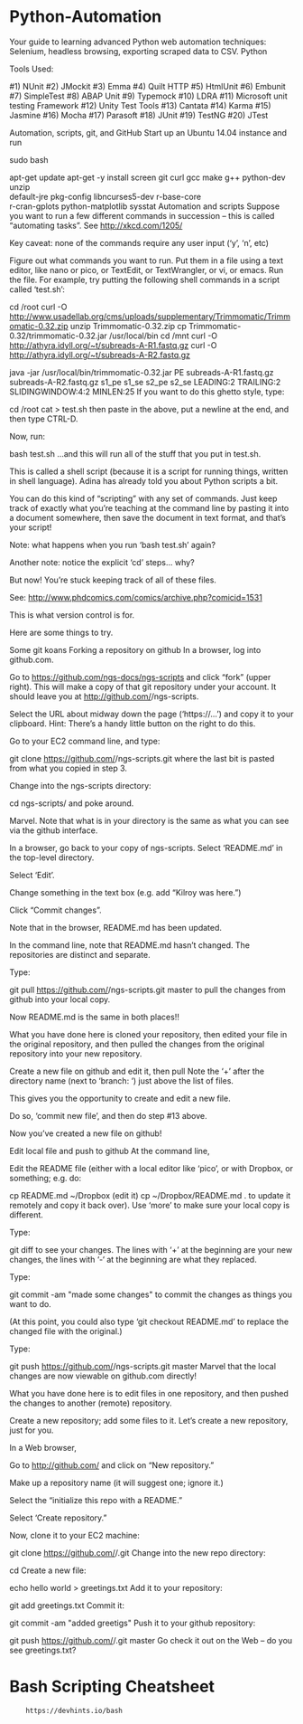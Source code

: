 # Python-Automation
Your guide to learning advanced Python web automation techniques: Selenium, headless browsing, exporting scraped data to CSV.
Python  

Tools Used: 

#1) NUnit
#2) JMockit
#3) Emma
#4) Quilt HTTP
#5) HtmlUnit
#6) Embunit
#7) SimpleTest
#8) ABAP Unit
#9) Typemock
#10) LDRA
#11) Microsoft unit testing Framework
#12) Unity Test Tools
#13) Cantata
#14) Karma
#15) Jasmine
#16) Mocha
#17) Parasoft
#18) JUnit
#19) TestNG
#20) JTest





Automation, scripts, git, and GitHub
Start up an Ubuntu 14.04 instance and run

sudo bash

apt-get update
apt-get -y install screen git curl gcc make g++ python-dev unzip \
        default-jre pkg-config libncurses5-dev r-base-core \
        r-cran-gplots python-matplotlib sysstat
Automation and scripts
Suppose you want to run a few different commands in succession – this is called “automating tasks”. See http://xkcd.com/1205/

Key caveat: none of the commands require any user input (‘y’, ‘n’, etc)

Figure out what commands you want to run.
Put them in a file using a text editor, like nano or pico, or TextEdit, or TextWrangler, or vi, or emacs.
Run the file.
For example, try putting the following shell commands in a script called ‘test.sh’:

cd /root
curl -O http://www.usadellab.org/cms/uploads/supplementary/Trimmomatic/Trimmomatic-0.32.zip
unzip Trimmomatic-0.32.zip
cp Trimmomatic-0.32/trimmomatic-0.32.jar /usr/local/bin
cd /mnt
curl -O http://athyra.idyll.org/~t/subreads-A-R1.fastq.gz
curl -O http://athyra.idyll.org/~t/subreads-A-R2.fastq.gz

java -jar /usr/local/bin/trimmomatic-0.32.jar PE subreads-A-R1.fastq.gz subreads-A-R2.fastq.gz s1_pe s1_se s2_pe s2_se LEADING:2 TRAILING:2 SLIDINGWINDOW:4:2 MINLEN:25
If you want to do this ghetto style, type:

cd /root
cat > test.sh
then paste in the above, put a newline at the end, and then type CTRL-D.

Now, run:

bash test.sh
...and this will run all of the stuff that you put in test.sh.

This is called a shell script (because it is a script for running things, written in shell language). Adina has already told you about Python scripts a bit.

You can do this kind of “scripting” with any set of commands. Just keep track of exactly what you’re teaching at the command line by pasting it into a document somewhere, then save the document in text format, and that’s your script!

Note: what happens when you run ‘bash test.sh’ again?

Another note: notice the explicit ‘cd’ steps... why?

But now! You’re stuck keeping track of all of these files.

See: http://www.phdcomics.com/comics/archive.php?comicid=1531

This is what version control is for.

Here are some things to try.

Some git koans
Forking a repository on github
In a browser, log into github.com.

Go to https://github.com/ngs-docs/ngs-scripts and click “fork” (upper right). This will make a copy of that git repository under your account. It should leave you at http://github.com/<YOUR ACCOUNT>/ngs-scripts.

Select the URL about midway down the page (‘https://...’) and copy it to your clipboard. Hint: There’s a handy little button on the right to do this.

Go to your EC2 command line, and type:

git clone https://github.com/<YOUR ACCOUNT>/ngs-scripts.git
where the last bit is pasted from what you copied in step 3.

Change into the ngs-scripts directory:

cd ngs-scripts/
and poke around.

Marvel. Note that what is in your directory is the same as what you can see via the github interface.

In a browser, go back to your copy of ngs-scripts. Select ‘README.md’ in the top-level directory.

Select ‘Edit’.

Change something in the text box (e.g. add “Kilroy was here.”)

Click “Commit changes”.

Note that in the browser, README.md has been updated.

In the command line, note that README.md hasn’t changed. The repositories are distinct and separate.

Type:

git pull https://github.com/<YOUR ACCOUNT>/ngs-scripts.git master
to pull the changes from github into your local copy.

Now README.md is the same in both places!!

What you have done here is cloned your repository, then edited your file in the original repository, and then pulled the changes from the original repository into your new repository.

Create a new file on github and edit it, then pull
Note the ‘+’ after the directory name (next to ‘branch: ‘) just above the list of files.

This gives you the opportunity to create and edit a new file.

Do so, ‘commit new file’, and then do step #13 above.

Now you’ve created a new file on github!

Edit local file and push to github
At the command line,

Edit the README file (either with a local editor like ‘pico’, or with Dropbox, or something; e.g. do:

cp README.md ~/Dropbox
(edit it)
cp ~/Dropbox/README.md .
to update it remotely and copy it back over). Use ‘more’ to make sure your local copy is different.

Type:

git diff
to see your changes. The lines with ‘+’ at the beginning are your new changes, the lines with ‘-‘ at the beginning are what they replaced.

Type:

git commit -am "made some changes"
to commit the changes as things you want to do.

(At this point, you could also type ‘git checkout README.md’ to replace the changed file with the original.)

Type:

git push https://github.com/<YOUR ACCOUNT>/ngs-scripts.git master
Marvel that the local changes are now viewable on github.com directly!

What you have done here is to edit files in one repository, and then pushed the changes to another (remote) repository.

Create a new repository; add some files to it.
Let’s create a new repository, just for you.

In a Web browser,

Go to http://github.com/ and click on “New repository.”

Make up a repository name (it will suggest one; ignore it.)

Select the “initialize this repo with a README.”

Select ‘Create repository.”

Now, clone it to your EC2 machine:

git clone https://github.com/<YOUR ACCOUNT>/<YOUR REPO NAME>.git
Change into the new repo directory:

cd <YOUR REPO NAME>
Create a new file:

echo hello world > greetings.txt
Add it to your repository:

git add greetings.txt
Commit it:

git commit -am "added greetigs"
Push it to your github repository:

git push https://github.com/<YOUR ACCOUNT>/<YOUR REPO NAME>.git master
Go check it out on the Web – do you see greetings.txt?
        
# Bash Scripting Cheatsheet
        https://devhints.io/bash
